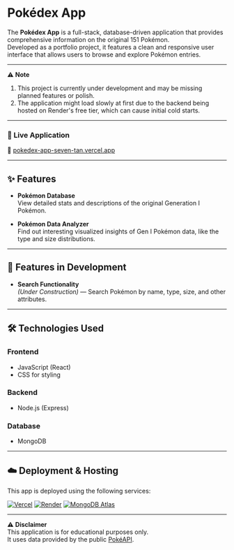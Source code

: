 # Pokédex App

The **Pokédex App** is a full-stack, database-driven application that provides comprehensive information on the original 151 Pokémon.  
Developed as a portfolio project, it features a clean and responsive user interface that allows users to browse and explore Pokémon entries.

---

⚠️ **Note**
1. This project is currently under development and may be missing planned features or polish.
2. The application might load slowly at first due to the backend being hosted on Render's free tier, which can cause initial cold starts.

---

### 🚀 Live Application

🔗 [pokedex-app-seven-tan.vercel.app](https://pokedex-app-seven-tan.vercel.app/)

---

## ✨ Features

- **Pokémon Database**  
  View detailed stats and descriptions of the original Generation I Pokémon.

- **Pokémon Data Analyzer**  
  Find out interesting visualized insights of Gen I Pokémon data, like the type and size distributions.

---

## 🔧 Features in Development

- **Search Functionality**  
  *(Under Construction)* — Search Pokémon by name, type, size, and other attributes.


---

## 🛠 Technologies Used

### Frontend
- JavaScript (React)
- CSS for styling

### Backend
- Node.js (Express)

### Database
- MongoDB

---

## ☁️ Deployment & Hosting

This app is deployed using the following services:

[![Vercel](https://img.shields.io/badge/Vercel-Hosting-black?logo=vercel)](https://vercel.com)
[![Render](https://img.shields.io/badge/Render-Cloud-blue?logo=render)](https://render.com)
[![MongoDB Atlas](https://img.shields.io/badge/MongoDB_Atlas-Database-green?logo=mongodb)](https://www.mongodb.com/cloud/atlas)

---

⚠️ **Disclaimer**  
This application is for educational purposes only.  
It uses data provided by the public [PokéAPI](https://pokeapi.co/).



